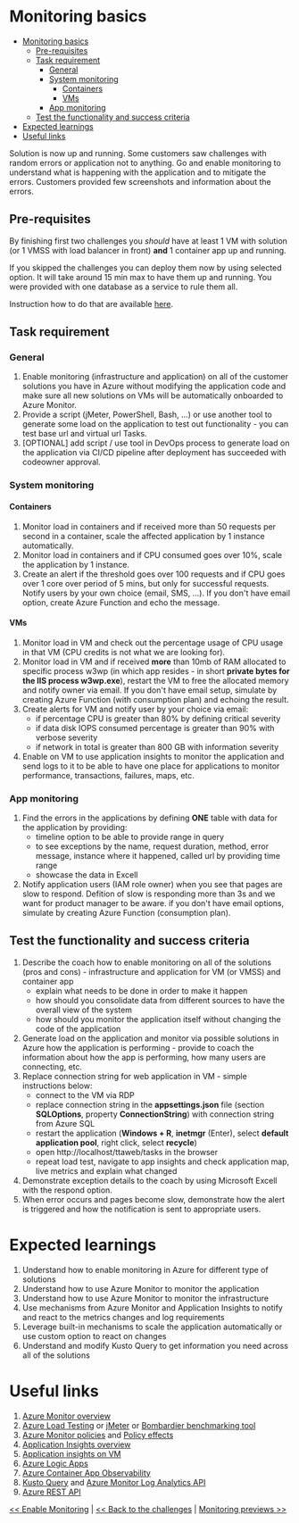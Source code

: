 ﻿# Monitoring basics

<!-- TOC -->
* [Monitoring basics](#monitoring-basics)
  * [Pre-requisites](#pre-requisites)
  * [Task requirement](#task-requirement)
    * [General](#general)
    * [System monitoring](#system-monitoring)
      * [Containers](#containers)
      * [VMs](#vms)
    * [App monitoring](#app-monitoring)
  * [Test the functionality and success criteria](#test-the-functionality-and-success-criteria)
* [Expected learnings](#expected-learnings)
* [Useful links](#useful-links)
<!-- TOC -->

Solution is now up and running. Some customers saw challenges with random errors or application not to anything.
Go and enable monitoring to understand what is happening with the application and to mitigate the errors. Customers
provided few screenshots and information about the errors.

## Pre-requisites

By finishing first two challenges you _should_ have at least 1 VM with solution (or 1 VMSS with load balancer in
front) **and** 1 container app up and running.

If you skipped the challenges you can deploy them now by using selected option. It will take around 15 min max to have
them up and running. You were provided with one database as a service to rule them all.

Instruction how to do that are available [here](05-monitoring-basics-prereq.md).

## Task requirement

### General

1. Enable monitoring (infrastructure and application) on all of the customer solutions you have in Azure without
   modifying the application code and make sure all new solutions on VMs will be automatically onboarded to Azure
   Monitor.
2. Provide a script (jMeter, PowerShell, Bash, ...) or use another tool to generate some load on the application to test
   out functionality - you can test base url and virtual url Tasks.
3. [OPTIONAL] add script / use tool in DevOps process to generate load on the application via CI/CD pipeline after
   deployment has succeeded with codeowner approval.

### System monitoring

#### Containers

1. Monitor load in containers and if received more than 50 requests per second in a container, scale the affected
   application by 1 instance automatically.
2. Monitor load in containers and if CPU consumed goes over 10%, scale the application by 1 instance.
3. Create an alert if the threshold goes over 100 requests and if CPU goes over 1 core over period of 5 mins, but only
   for successful requests. Notify users by your own choice (email, SMS, ...). If you don't have email option, create
   Azure Function and echo the message.

#### VMs

1. Monitor load in VM and check out the percentage usage of CPU usage in that VM (CPU credits is not what we are looking for).
2. Monitor load in VM and if received **more** than 10mb of RAM allocated to specific process w3wp (in which app resides - in
   short **private bytes for the IIS process w3wp.exe**), restart the VM to free the allocated memory and notify owner via email. If you don't have email setup, simulate by creating
   Azure Function (with consumption plan) and echoing the result.
3. Create alerts for VM and notify user by your choice via email:
    - if percentage CPU is greater than 80% by defining critical severity
    - if data disk IOPS consumed percentage is greater than 90% with verbose severity
    - if network in total is greater than 800 GB with information severity
4. Enable on VM to use application insights to monitor the application and send logs to it to be able to have one place
   for applications to monitor performance, transactions, failures, maps, etc.

### App monitoring

1. Find the errors in the applications by defining **ONE** table with data for the application by providing:
    - timeline option to be able to provide range in query
    - to see exceptions by the name, request duration, method, error message, instance where it happened, called url by
      providing time range
    - showcase the data in Excell
2. Notify application users (IAM role owner) when you see that pages are slow to respond. Defition of slow is responding
   more than 3s and we want for product manager to be aware. if you don't have email options, simulate by creating Azure
   Function (consumption plan).

## Test the functionality and success criteria

1. Describe the coach how to enable monitoring on all of the solutions (pros and cons) - infrastructure and application
   for VM (or VMSS) and container app
    - explain what needs to be done in order to make it happen
    - how should you consolidate data from different sources to have the overall view of the system
    - how should you monitor the application itself without changing the code of the application
2. Generate load on the application and monitor via possible solutions in Azure how the application is performing -
   provide to coach the information about how the app is performing, how many users are connecting, etc.
3. Replace connection string for web application in VM - simple instructions below:
    - connect to the VM via RDP
    - replace connection string in the **appsettings.json** file (section **SQLOptions**, property **ConnectionString**)
      with
      connection string from Azure SQL
    - restart the application (**Windows + R**, **inetmgr** (Enter), select **default application pool**, right click,
      select
      **recycle**)
    - open http://localhost/ttaweb/tasks in the browser
    - repeat load test, navigate to app insights and check application map, live metrics and explain what changed
4. Demonstrate exception details to the coach by using Microsoft Excell with the respond option.
5. When error occurs and pages become slow, demonstrate how the alert is triggered and how the notification is sent to
   appropriate users.

# Expected learnings

1. Understand how to enable monitoring in Azure for different type of solutions
2. Understand how to use Azure Monitor to monitor the application
3. Understand how to use Azure Monitor to monitor the infrastructure
4. Use mechanisms from Azure Monitor and Application Insights to notify and react to the metrics changes and log
   requirements
5. Leverage built-in mechanisms to scale the application automatically or use custom option to react on changes
6. Understand and modify Kusto Query to get information you need across all of the solutions

# Useful links

1. [Azure Monitor overview](https://learn.microsoft.com/en-us/azure/azure-monitor/monitor-reference)
2. [Azure Load Testing](https://learn.microsoft.com/en-us/azure/load-testing/overview-what-is-azure-load-testing)
   or [jMeter](https://jmeter.apache.org/) or [Bombardier benchmarking tool](https://github.com/codesenberg/bombardier)
3. [Azure Monitor policies](https://learn.microsoft.com/en-us/azure/azure-monitor/policy-reference)
   and [Policy effects](https://learn.microsoft.com/en-us/azure/governance/policy/concepts/effects)
4. [Application Insights overview](https://docs.microsoft.com/en-us/azure/azure-monitor/app/app-insights-overview)
5. [Application insights on VM](https://learn.microsoft.com/en-us/azure/azure-monitor/app/azure-vm-vmss-apps?tabs=core)
6. [Azure Logic Apps](https://learn.microsoft.com/en-us/azure/logic-apps/quickstart-create-first-logic-app-workflow)
7. [Azure Container App Observability](https://learn.microsoft.com/en-us/azure/container-apps/observability)
8. [Kusto Query](https://learn.microsoft.com/en-us/azure/data-explorer/kusto/query/)
   and [Azure Monitor Log Analytics API](https://dev.loganalytics.io/)
9. [Azure REST API](https://learn.microsoft.com/en-us/rest/api/azure/)

[<< Enable Monitoring](./03-modernization-in-Azure.md) | [<< Back to the challenges](./00-challenges.md)
| [Monitoring previews >>](./06-monitoring-previews.md)  